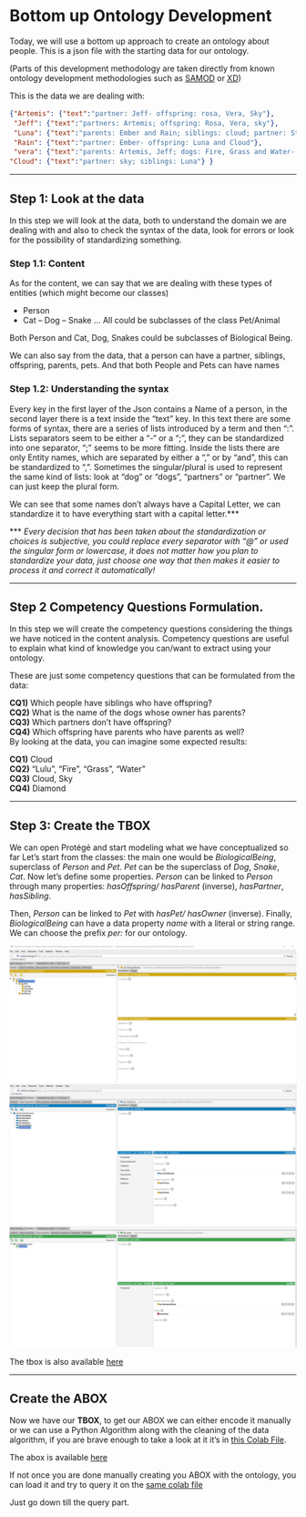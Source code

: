 # Bottom up Ontology Development

Today, we will use a bottom up approach to create an ontology about people. This is a json file with the starting data for our ontology. 

(Parts of this development methodology are taken directly from known ontology development methodologies such as [SAMOD](https://essepuntato.it/samod/) or [XD](http://extremedesign.sourceforge.net/))

This is the data we are dealing with:

```json
{"Artemis": {"text":"partner: Jeff- offspring: rosa, Vera, Sky"},
 "Jeff": {"text":"partners: Artemis; offspring: Rosa, Vera, sky"},
 "Luna": {"text":"parents: Ember and Rain; siblings: cloud; partner: Stella; offspring: Diamond; dog: Lulu; cats: Sun"},
 "Rain": {"text":"partner: Ember- offspring: Luna and Cloud"},
 "vera": {"text":"parents: Artemis, Jeff; dogs: Fire, Grass and Water- snakes: Happy; siblings: Rosa, Sky"},
"Cloud": {"text":"partner: sky; siblings: Luna"} }
```
***

## Step 1: Look at the data

In this step we will look at the data, both to understand the domain we are dealing with and also to check the syntax of the data,  look for errors or look for the possibility of standardizing something.

### Step 1.1: Content
As for the content, we can say that we are dealing with these types of entities (which might become our classes)
* Person
* Cat – Dog – Snake … All could be subclasses of the class Pet/Animal

Both Person and Cat, Dog, Snakes could be subclasses of Biological Being.

We can also say from the data, that a person can have a partner, siblings, offspring, parents, pets. And that both People and Pets can have names

### Step 1.2: Understanding the syntax
Every key in the first layer of the Json contains a Name of a person, in the second layer there is a text inside the “text” key.
In this text there are some forms of syntax, there are a series of lists introduced by a term and then “:”. 
Lists separators seem to be either a “-“ or a “;”, they can be standardized into one separator, “;” seems to be more fitting. 
Inside the lists there are only Entity names, which are separated by either a “,” or by “and”, this can be standardized to “,”. 
Sometimes the singular/plural is used to represent the same kind of lists: look at “dog” or “dogs”, “partners” or “partner”. We can just keep the plural form. 

We can see that some names don’t always have a Capital Letter, we can standardize it to have everything start with a capital letter.***

*** _Every decision that has been taken about the standardization or choices is subjective, you could replace every separator with “@” or used the singular form or lowercase, it does not matter how you plan to standardize your data, just choose one way that then makes it easier to process it and correct it automatically!_

***
## Step 2  Competency Questions Formulation.
In this step we will create the competency questions considering the things we have noticed in the content analysis.
Competency questions are useful to explain what kind of knowledge you can/want to extract using your ontology.

These are just some competency questions that can be formulated from the data:

**CQ1)** Which people have siblings who have offspring? <br>
**CQ2)** What is the name of the dogs whose owner has parents? <br>
**CQ3)** Which partners don’t have offspring? <br>
**CQ4)** Which offspring have parents who have parents as well? <br>
By looking at the data, you can imagine some expected results:<br>

**CQ1)** Cloud <br>
**CQ2)** “Lulu”, “Fire”, “Grass”, “Water” <br>
**CQ3)** Cloud, Sky <br>
**CQ4)** Diamond <br>

***
## Step 3: Create the TBOX

We can open Protégé and start modeling what we have conceptualized so far
Let’s start from the classes: the main one would be _BiologicalBeing_, superclass of _Person_ and _Pet_. _Pet_ can be the superclass of _Dog_, _Snake_, _Cat_.
Now let’s define some properties.
_Person_ can be linked to _Person_ through many properties:
_hasOffspring/ hasParent_ (inverse), _hasPartner_, _hasSibling_.

Then, _Person_ can be linked to _Pet_ with _hasPet/ hasOwner_ (inverse).
Finally, _BiologicalBeing_ can have a data property _name_ with a literal or string range.
We can choose the prefix _per:_ for our ontology.

![alt text](onto1.png)
![alt text](onto2.png)
![alt text](onto3.png)

The tbox is also available [here](tbox.owl)


***

## Create the ABOX

Now we have our **TBOX**, to get our ABOX we can either encode it manually or we can use a Python Algorithm along with the cleaning of the data algorithm, if you are brave enough to take a look at it it’s in [this Colab File](https://colab.research.google.com/github/br0ast/KRaE-lab/blob/main/lesson2/Lesson_2_KRaE_lab.ipynb).

The abox is available [here](abox.ttl)

If not once you are done manually creating you ABOX with the ontology, you can load it and try to query it on the [same colab file](https://colab.research.google.com/github/br0ast/KRaE-lab/blob/main/lesson2/Lesson_2_KRaE_lab.ipynb)

Just go down till the query part.
